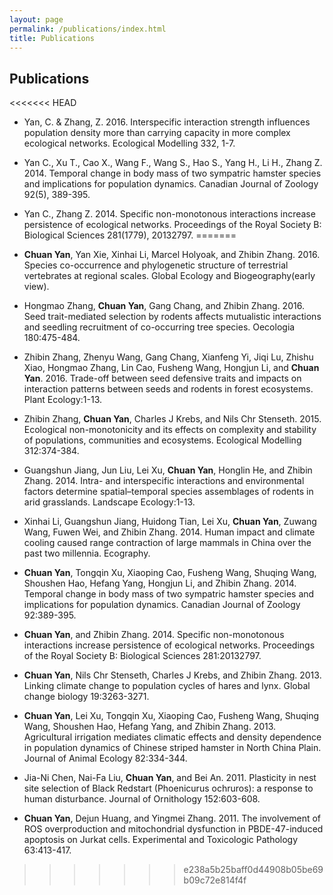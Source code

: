 ```yaml
---
layout: page
permalink: /publications/index.html
title: Publications
---
```

## Publications
<<<<<<< HEAD
  - Yan, C. & Zhang, Z. 2016. Interspecific interaction strength influences population density more than carrying capacity in more complex ecological networks. Ecological Modelling 332, 1-7.
  - Yan C., Xu T., Cao X., Wang F., Wang S., Hao S., Yang H., Li H., Zhang Z. 2014. Temporal change in body mass of two sympatric hamster species and implications for population dynamics. Canadian Journal of Zoology 92(5), 389-395.
  - Yan C., Zhang Z. 2014. Specific non-monotonous interactions increase persistence of ecological networks. Proceedings of the Royal Society B: Biological Sciences 281(1779), 20132797.
=======
  - **Chuan Yan**, Yan Xie, Xinhai Li, Marcel Holyoak, and Zhibin Zhang. 2016. Species co-occurrence and phylogenetic structure of terrestrial vertebrates at regional scales. Global Ecology and Biogeography(early view).
  
  - Hongmao Zhang, **Chuan Yan**, Gang Chang, and Zhibin Zhang. 2016. Seed trait-mediated selection by rodents affects mutualistic interactions and seedling recruitment of co-occurring tree species. Oecologia 180:475-484.
  
  - Zhibin Zhang, Zhenyu Wang, Gang Chang, Xianfeng Yi, Jiqi Lu, Zhishu Xiao, Hongmao Zhang, Lin Cao, Fusheng Wang, Hongjun Li, and **Chuan Yan**. 2016. Trade-off between seed defensive traits and impacts on interaction patterns between seeds and rodents in forest ecosystems. Plant Ecology:1-13.
  
  - Zhibin Zhang, **Chuan Yan**, Charles J Krebs, and Nils Chr Stenseth. 2015. Ecological non-monotonicity and its effects on complexity and stability of populations, communities and ecosystems. Ecological Modelling 312:374-384.
  
  - Guangshun Jiang, Jun Liu, Lei Xu, **Chuan Yan**, Honglin He, and Zhibin Zhang. 2014. Intra- and interspecific interactions and environmental factors determine spatial–temporal species assemblages of rodents in arid grasslands. Landscape Ecology:1-13.
  
  - Xinhai Li, Guangshun Jiang, Huidong Tian, Lei Xu, **Chuan Yan**, Zuwang Wang, Fuwen Wei, and Zhibin Zhang. 2014. Human impact and climate cooling caused range contraction of large mammals in China over the past two millennia. Ecography.
  
  - **Chuan Yan**, Tongqin Xu, Xiaoping Cao, Fusheng Wang, Shuqing Wang, Shoushen Hao, Hefang Yang, Hongjun Li, and Zhibin Zhang. 2014. Temporal change in body mass of two sympatric hamster species and implications for population dynamics. Canadian Journal of Zoology 92:389-395.
  
  - **Chuan Yan**, and Zhibin Zhang. 2014. Specific non-monotonous interactions increase persistence of ecological networks. Proceedings of the Royal Society B: Biological Sciences 281:20132797.
  
  - **Chuan Yan**, Nils Chr Stenseth, Charles J Krebs, and Zhibin Zhang. 2013. Linking climate change to population cycles of hares and lynx. Global change biology 19:3263-3271.
  
  - **Chuan Yan**, Lei Xu, Tongqin Xu, Xiaoping Cao, Fusheng Wang, Shuqing Wang, Shoushen Hao, Hefang Yang, and Zhibin Zhang. 2013. Agricultural irrigation mediates climatic effects and density dependence in population dynamics of Chinese striped hamster in North China Plain. Journal of Animal Ecology 82:334-344.
  
  - Jia-Ni Chen, Nai-Fa Liu, **Chuan Yan**, and Bei An. 2011. Plasticity in nest site selection of Black Redstart (Phoenicurus ochruros): a response to human disturbance. Journal of Ornithology 152:603-608.
  
  - **Chuan Yan**, Dejun Huang, and Yingmei Zhang. 2011. The involvement of ROS overproduction and mitochondrial dysfunction in PBDE-47-induced apoptosis on Jurkat cells. Experimental and Toxicologic Pathology 63:413-417.
>>>>>>> e238a5b25baff0d44908b05be69b09c72e814f4f


